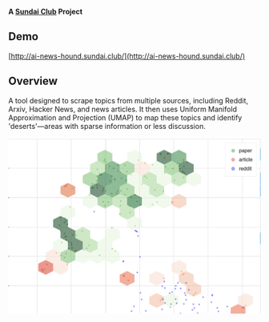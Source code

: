 **A [Sundai Club](https://sundai.club/) Project**

## Demo
[http://ai-news-hound.sundai.club/](http://ai-news-hound.sundai.club/)

## Overview
A tool designed to scrape topics from multiple sources, including Reddit, Arxiv, Hacker News, and news articles. It then uses Uniform Manifold Approximation and Projection (UMAP) to map these topics and identify 'deserts'—areas with sparse information or less discussion.

![visualization showing areas of ](https://raw.githubusercontent.com/sundai-club/news-coverage/main/readme-assets/visualization.png)
